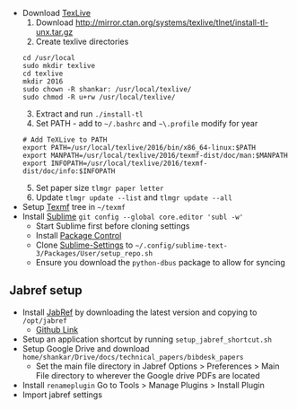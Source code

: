 * Download [TexLive](https://www.tug.org/texlive/)
    1. Download http://mirror.ctan.org/systems/texlive/tlnet/install-tl-unx.tar.gz
    2. Create texlive directories
    ~~~
    cd /usr/local
    sudo mkdir texlive
    cd texlive
    mkdir 2016
    sudo chown -R shankar: /usr/local/texlive/
    sudo chmod -R u+rw /usr/local/texlive/
    ~~~
    3. Extract and run `./install-tl`
    4. Set PATH - add to `~/.bashrc` and `~\.profile` modify for year
    ~~~
    # Add TeXLive to PATH
    export PATH=/usr/local/texlive/2016/bin/x86_64-linux:$PATH
    export MANPATH=/usr/local/texlive/2016/texmf-dist/doc/man:$MANPATH
    export INFOPATH=/usr/local/texlive/2016/texmf-dist/doc/info:$INFOPATH
    ~~~
    5. Set paper size `tlmgr paper letter`
    6. Update `tlmgr update --list` and `tlmgr update --all`
* Setup [Texmf](https://github.com/skulumani/texmf) tree in `~/texmf`
* Install [Sublime](https://www.sublimetext.com/)
    `git config --global core.editor 'subl -w'`
    * Start Sublime first before cloning settings
    * Install [Package Control](https://packagecontrol.io/installation)
    * Clone [Sublime-Settings](https://github.com/skulumani/sublime_settings) to `~/.config/sublime-text-3/Packages/User/setup_repo.sh`
    * Ensure you download the `python-dbus` package to allow for syncing

## Jabref setup
* Install [JabRef](http://www.jabref.org/) by downloading the latest version and copying to `/opt/jabref`
    * [Github Link](https://github.com/JabRef/jabref/releases/latest)
* Setup an application shortcut by running `setup_jabref_shortcut.sh`
* Setup Google Drive and download `home/shankar/Drive/docs/technical_papers/bibdesk_papers`
    * Set the main file directory in Jabref Options > Preferences > Main File directory to wherever the Google drive PDFs are located
* Install `renameplugin` Go to Tools > Manage Plugins > Install Plugin
* Import jabref settings
